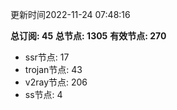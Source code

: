 更新时间2022-11-24 07:48:16

**总订阅: 45**
**总节点: 1305**
**有效节点: 270**
- ssr节点: 17
- trojan节点: 43
- v2ray节点: 206
- ss节点: 4
